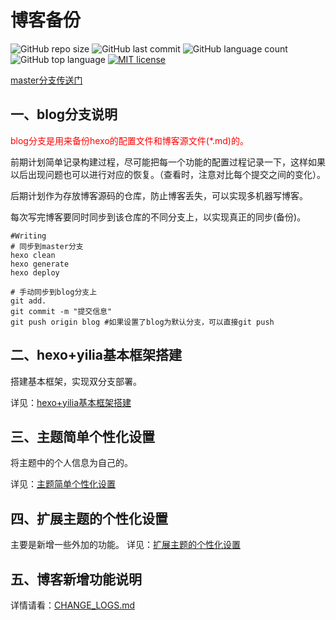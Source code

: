 # **博客备份**

![GitHub repo size](https://img.shields.io/github/repo-size/yansheng836/yansheng836.github.io.svg) ![GitHub last commit](https://img.shields.io/github/last-commit/yansheng836/yansheng836.github.io.svg) ![GitHub language count](https://img.shields.io/github/languages/count/yansheng836/yansheng836.github.io.svg) ![GitHub top language](https://img.shields.io/github/languages/top/yansheng836/yansheng836.github.io.svg) [![MIT license](https://img.shields.io/github/license/yansheng836/yansheng836.github.io.svg)](https://github.com/yansheng836/yansheng836.github.io/blob/master/LICENSE)

[master分支传送门](https://github.com/yansheng836/yansheng836.github.io/tree/master)

## 一、blog分支说明

<font color="red">blog分支是用来备份hexo的配置文件和博客源文件(*.md)的。</font>

前期计划简单记录构建过程，尽可能把每一个功能的配置过程记录一下，这样如果以后出现问题也可以进行对应的恢复。（查看时，注意对比每个提交之间的变化）。

后期计划作为存放博客源码的仓库，防止博客丢失，可以实现多机器写博客。

每次写完博客要同时同步到该仓库的不同分支上，以实现真正的同步(备份)。
```shell
#Writing
# 同步到master分支
hexo clean
hexo generate
hexo deploy

# 手动同步到blog分支上
git add. 
git commit -m "提交信息"
git push origin blog #如果设置了blog为默认分支，可以直接git push
```


## 二、hexo+yilia基本框架搭建

搭建基本框架，实现双分支部署。

详见：[hexo+yilia基本框架搭建](https://github.com/yansheng836/yansheng836.github.io/blob/blog/docs/1hexo%2Byilia基本框架搭建.md)



## 三、主题简单个性化设置

将主题中的个人信息为自己的。

详见：[主题简单个性化设置](https://github.com/yansheng836/yansheng836.github.io/blob/blog/docs/2主题简单个性化设置.md)



## 四、扩展主题的个性化设置

主要是新增一些外加的功能。
详见：[扩展主题的个性化设置](https://github.com/yansheng836/yansheng836.github.io/blob/blog/docs/3扩展主题的个性化设置.md)



## 五、博客新增功能说明

详情请看：[CHANGE_LOGS.md](https://github.com/yansheng836/yansheng836.github.io/blob/blog/CHANGE_LOGS.md)

